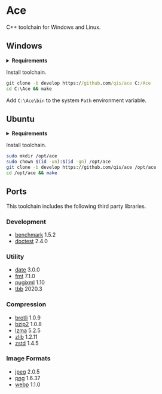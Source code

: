 # Ace
C++ toolchain for Windows and Linux.

## Windows

<details>
<summary><b>Requirements</b></summary>

Install [Git](https://git-scm.com/downloads).

```
Select Components
☐ Windows Explorer integration
☐ Associate .git* configuration files with the default text editor
☐ Associate .sh files to be run with Bash

Choosing the default editor used by Git
Use Visual Studio Code as Git's default editor

Adjusting the name of the initial branch in new repositories
◉ Override the default branch name for new repositories
Specify the name "git init" should use for the initial branch: master

Configuring the line ending conversions
◉ Checkout as-is, commit as-is

Configuring the terminal emulator to use Git Bash
◉ Use Windows' default console window

Choose the default behavior of `git pull`
◉ Rebase

Choose a credential helper
◉ None
```

Install [LLVM](https://github.com/llvm/llvm-project/releases/download/llvmorg-11.0.0/LLVM-11.0.0-win64.exe).

```
Install Options
◉ Add LLVM to the system PATN for all users
```

Install [NASM](https://www.nasm.us/pub/nasm/releasebuilds/2.15.05/win64/nasm-2.15.05-installer-x64.exe)

```
☐ RDOFF
☐ Manual
☐ VS8 integration
```

Install [Visual Studio Preview](https://visualstudio.microsoft.com/vs/preview/).

```
Workloads
☑ Desktop development with C++
☑ Node.js development

Installation Details
+ Desktop development with C++
  ☐ Test Adapter for Boost.Test
  ☐ Test Adapter for Google Test
  ☐ Live Share
+ Node.js development
  ☐ Web Deploy
```

Install Visual Studio extensions.

- [Hide Suggestion And Outlining Margins][hi]
- [Trailing Whitespace Visualizer][ws]

[hi]: https://marketplace.visualstudio.com/items?itemName=MussiKara.HideSuggestionAndOutliningMargins
[ws]: https://marketplace.visualstudio.com/items?itemName=MadsKristensen.TrailingWhitespaceVisualizer

Add the following directories to the `Path` system environment variable.

```
C:\Program Files (x86)\Microsoft Visual Studio\2019\Preview\Common7\IDE\CommonExtensions\Microsoft\CMake\Ninja
C:\Program Files (x86)\Microsoft Visual Studio\2019\Preview\Common7\IDE\CommonExtensions\Microsoft\CMake\CMake\bin
C:\Program Files (x86)\Microsoft Visual Studio\2019\Preview\Msbuild\Microsoft\VisualStudio\NodeJs
C:\Program Files\NASM
```

Set the `VSCMD_SKIP_SENDTELEMETRY` system environment variable to `1`.

</details>

Install toolchain.

```cmd
git clone -b develop https://github.com/qis/ace C:/Ace
cd C:\Ace && make
```

Add `C:\Ace\bin` to the system `Path` environment variable.

## Ubuntu

<details>
<summary><b>Requirements</b></summary>

Install basic development packages.

```sh
sudo apt install -y binutils-dev gcc-10 g++-10 gdb make nasm ninja-build manpages-dev
```

Install [CMake](https://cmake.org/).

```sh
sudo rm -rf /opt/cmake; sudo mkdir -p /opt/cmake
wget https://github.com/Kitware/CMake/releases/download/v3.18.4/cmake-3.18.4-Linux-x86_64.tar.gz
sudo tar xf cmake-3.18.4-Linux-x86_64.tar.gz -C /opt/cmake --strip-components=1
rm -f cmake-3.18.4-Linux-x86_64.tar.gz

sudo tee /etc/profile.d/cmake.sh >/dev/null <<'EOF'
export PATH="/opt/cmake/bin:${PATH}"
EOF

sudo chmod 0755 /etc/profile.d/cmake.sh
. /etc/profile.d/cmake.sh
```

Install [Node](https://nodejs.org/).

```sh
sudo rm -rf /opt/node; sudo mkdir -p /opt/node
wget https://nodejs.org/dist/v12.16.3/node-v12.16.3-linux-x64.tar.xz
sudo tar xf node-v12.16.3-linux-x64.tar.xz -C /opt/node --strip-components=1
rm -f node-v12.16.3-linux-x64.tar.xz

sudo tee /etc/profile.d/node.sh >/dev/null <<'EOF'
export PATH="/opt/node/bin:${PATH}"
EOF

sudo chmod 0755 /etc/profile.d/node.sh
. /etc/profile.d/node.sh
```

Set system GCC C and C++ compiler.

```sh
for i in gcc; do sudo update-alternatives --remove-all $i; done
sudo update-alternatives --install /usr/bin/gcc gcc /usr/bin/gcc-10 100
sudo update-alternatives --install /usr/bin/g++ g++ /usr/bin/g++-10 100
```

Set system C and C++ compiler.

```sh
for i in c++ cc; do sudo update-alternatives --remove-all $i; done
sudo update-alternatives --install /usr/bin/gcc cc  /usr/bin/gcc 100
sudo update-alternatives --install /usr/bin/g++ c++ /usr/bin/g++ 100
```

</details>

Install toolchain.

```sh
sudo mkdir /opt/ace
sudo chown $(id -un):$(id -gn) /opt/ace
git clone -b develop https://github.com/qis/ace /opt/ace
cd /opt/ace && make
```

## Ports
This toolchain includes the following third party libraries.

### Development
- [benchmark](https://github.com/google/benchmark/releases) 1.5.2
- [doctest](https://github.com/onqtam/doctest/releases) 2.4.0

### Utility
- [date](https://github.com/HowardHinnant/date) 3.0.0
- [fmt](https://github.com/fmtlib/fmt/releases) 7.1.0
- [pugixml](https://github.com/zeux/pugixml/releases) 1.10
- [tbb](https://github.com/oneapi-src/oneTBB/releases) 2020.3

### Compression
- [brotli](https://github.com/google/brotli/releases) 1.0.9
- [bzip2](https://sourceware.org/pub/bzip2/) 1.0.8
- [lzma](https://tukaani.org/xz/) 5.2.5
- [zlib](https://www.zlib.net/) 1.2.11
- [zstd](https://github.com/facebook/zstd/releases) 1.4.5

### Image Formats
- [jpeg](https://github.com/libjpeg-turbo/libjpeg-turbo/releases) 2.0.5
- [png](http://www.libpng.org/pub/png/libpng.html) 1.6.37
- [webp](https://developers.google.com/speed/webp/download) 1.1.0
